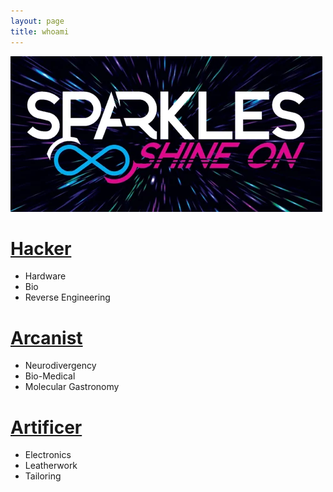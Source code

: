 ```yaml
---
layout: page
title: whoami
---
```


<img src="/assets/SparklesLogo.png">

<h1><a href="/Hacker">Hacker</a></h1>

  - Hardware
  - Bio
  - Reverse Engineering
  
  <h1><a href="/Arcanist">Arcanist</a></h1>

  - Neurodivergency
  - Bio-Medical
  - Molecular Gastronomy
 
 <h1><a href="/Artificer">Artificer</a></h1>

  - Electronics
  - Leatherwork
  - Tailoring
